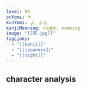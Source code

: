 ```yaml
---
level: N4
onYomi: ヤ
kunYomi: よ、よる
kanjiMeaning: night, evening
image: "[[夜.jpg]]"
tagLinks:
  - "[[kanji]]"
  - "[[japanese]]"
  - "[[night]]"
---
```

## character analysis